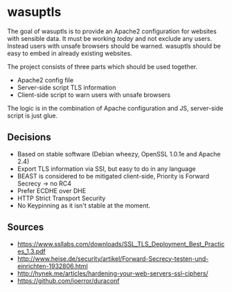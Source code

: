 wasuptls
========

The goal of wasuptls is to provide an Apache2 configuration for websites with sensible data.
It must be working _today_ and not exclude any users. Instead users with unsafe browsers should be warned.
wasuptls should be easy to embed in already existing websites.

The project consists of three parts which should be used together.
 * Apache2 config file
 * Server-side script TLS information
 * Client-side script to warn users with unsafe browsers
 
The logic is in the combination of Apache configuration and JS, server-side script is just glue.

Decisions
---------
 * Based on stable software (Debian wheezy, OpenSSL 1.0.1e and Apache 2.4)
 * Export TLS information via SSI, but easy to do in any language
 * BEAST is considered to be mitigated client-side, Priority is Forward Secrecy -> no RC4
 * Prefer ECDHE over DHE
 * HTTP Strict Transport Security
 * No Keypinning as it isn't stable at the moment.

Sources
-------
 * https://www.ssllabs.com/downloads/SSL_TLS_Deployment_Best_Practices_1.3.pdf
 * http://www.heise.de/security/artikel/Forward-Secrecy-testen-und-einrichten-1932806.html
 * http://hynek.me/articles/hardening-your-web-servers-ssl-ciphers/
 * https://github.com/ioerror/duraconf
